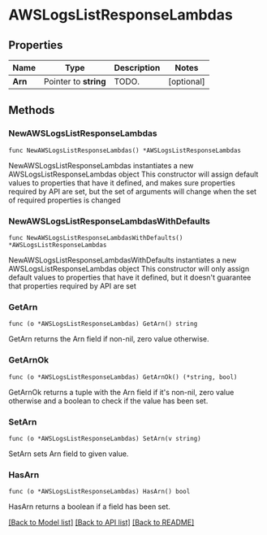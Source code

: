 # AWSLogsListResponseLambdas

## Properties

Name | Type | Description | Notes
------------ | ------------- | ------------- | -------------
**Arn** | Pointer to **string** | TODO. | [optional] 

## Methods

### NewAWSLogsListResponseLambdas

`func NewAWSLogsListResponseLambdas() *AWSLogsListResponseLambdas`

NewAWSLogsListResponseLambdas instantiates a new AWSLogsListResponseLambdas object
This constructor will assign default values to properties that have it defined,
and makes sure properties required by API are set, but the set of arguments
will change when the set of required properties is changed

### NewAWSLogsListResponseLambdasWithDefaults

`func NewAWSLogsListResponseLambdasWithDefaults() *AWSLogsListResponseLambdas`

NewAWSLogsListResponseLambdasWithDefaults instantiates a new AWSLogsListResponseLambdas object
This constructor will only assign default values to properties that have it defined,
but it doesn't guarantee that properties required by API are set

### GetArn

`func (o *AWSLogsListResponseLambdas) GetArn() string`

GetArn returns the Arn field if non-nil, zero value otherwise.

### GetArnOk

`func (o *AWSLogsListResponseLambdas) GetArnOk() (*string, bool)`

GetArnOk returns a tuple with the Arn field if it's non-nil, zero value otherwise
and a boolean to check if the value has been set.

### SetArn

`func (o *AWSLogsListResponseLambdas) SetArn(v string)`

SetArn sets Arn field to given value.

### HasArn

`func (o *AWSLogsListResponseLambdas) HasArn() bool`

HasArn returns a boolean if a field has been set.


[[Back to Model list]](../README.md#documentation-for-models) [[Back to API list]](../README.md#documentation-for-api-endpoints) [[Back to README]](../README.md)


